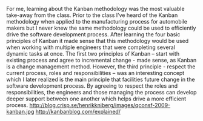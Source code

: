For me, learning about the Kanban methodology was the most valuable take-away from the class. Prior to the class I’ve heard of the Kanban methodology when applied to the manufacturing process for automobile makers but I never knew the same methodology could be used to efficiently drive the software development process. After learning the four basic principles of Kanban it made sense that this methodology would be used when working with multiple engineers that were completing several dynamic tasks at once. The first two principles of Kanban – start with existing process and agree to incremental change  - made sense, as Kanban is a change management method. However, the third principle - respect the current process, roles and responsibilities – was an interesting concept which I later realized is the main principle that facilities future change in the software development process. By agreeing to respect the roles and responsibilities, the engineers and those managing the process can develop deeper support between one another which helps drive a more efficient process.
http://blog.crisp.se/henrikkniberg/images/qconsf-2009-kanban.jpg
http://kanbanblog.com/explained/
